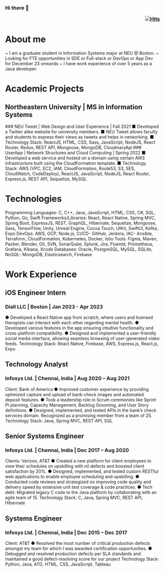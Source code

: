 ### Hi there 👋    <p align='right'>[![Hits](https://hits.seeyoufarm.com/api/count/incr/badge.svg?url=https%3A%2F%2Fgithub.com%2FVigneshgvs%2FVigneshgvs&count_bg=%23AEF17B&title_bg=%23585452&icon=addthis.svg&icon_color=%23F1EBEB&title=Views&edge_flat=false)](https://hits.seeyoufarm.com)</p> 

# About me
~ I am a graduate student in Information Systems major at NEU @ Boston.
~ Looking for FTE opportunities in SDE or Full-stack or DevOps or App Dev for December 23 onwards
~ I have work experience of over 5 years as a Java developer. 

# Academic Projects
<h2 border-bottom='none'> Northeastern University | MS in Information Systems</h2>
### NEU Tweet | Web Design and User Experience | Fall 2021
■ Developed a Twitter alike website for university members.
■ NEU Tweet allows faculty and students to express their views as
tweets and helps in networking.
■ Technology Stack: ReactJS, HTML, CSS, Sass, JavaScript, NodeJS, React Router, Redux, REST API, Mongoose, MongoDB, CloudinaryApi
### UserApp | Network Structures and Cloud Computing | Spring 2022
■ Developed a web service and hosted on a domain using certain AWS
infrastructure built using the CloudFormation template.
■ Technology Stack: AWS (VPC, EC2, IAM, CloudFormation, Route53, S3, SES, CloudWatch, CodeDeploy), ReactJS, JavaScript, NodeJS, React Router, Express.js, REST API, Sequelize, MySQL

# Technologies	       
Programming Languages:
 C, C++, Java, JavaScript, HTML, CSS, C#, SQL, Python, Go, Swift
Frameworks/Libraries: 
 React, React Native, Spring MVC, Spring Boot, ExpressJS, REST, GraphQL, Hibernate, Sequelize, Mongoose, Sass, TensorFlow, Unity, Unreal Engine, Cocoa Touch, UIKit, SwiftUI, Kafka, Expo
DevOps:
 AWS, GCP, Node.js, CI/CD- GitHub, Jenkins, IAC- Ansible, Terraform, CloudFormation, Kubernetes, Docker, Istio
Tools: 
 Figma, Maven, Packer, Blender, Git, SVN, SonarQube, Splunk, Jira, Fluentd, Prometheus, Grafana, Kibana, Xcode
Databases: 
 Oracle, PostgreSQL, MySQL, SQLite, NoSQL- MongoDB, Elasticsearch, Firebase


# Work Experience
## iOS Engineer Intern
### Diall LLC | Boston | Jan 2023 - Apr 2023
● Developed a React Native app from scratch, where users and licensed therapists can interact with each other regarding mental health.
● Developed various features in the app ensuring intuitive functionality and cross-platform compatibility.
● Designed and implemented a user-friendly social media interface, allowing seamless browsing of user-generated video feeds.
Technology Stack: React Native, Firebase, AWS, Express.js, React.js, Expo 
## Technology Analyst 
### Infosys Ltd. | Chennai, India | Aug 2020 – Aug 2021
Client: Bank of America
● Improved customer experience by providing optimized capture and upload of bank-check images and automated deposit features.
● Took a leadership role in Scrum ceremonies like Sprint PI planning, Capacity Management, Backlog Grooming, and User Story definitions.
● Designed, implemented, and tested APIs in the bank’s check services domain. Recognized as a promising member from a team of 25.
Technology Stack: Java, Spring MVC, REST API, SQL
## Senior Systems Engineer 
### Infosys Ltd. | Chennai, India | Dec 2017 – Aug 2020
Clients: Verizon, AT&T
● Created a new platform for client employees to view their schedules on upskilling with nil defects and boosted client satisfaction by 20%.
● Designed, implemented, and tested custom RESTful web applications to enable employee scheduling and upskilling.
● Conducted code reviews and strategized on improving code quality and delivery speed by extensive unit test coverage & code practices. 
● Tech debt: Migrated legacy C code to the Java platform by collaborating with an agile team of 15.
Technology Stack: C, Java, Spring MVC, REST API, Hibernate
## Systems Engineer
### Infosys Ltd. | Chennai, India | Dec 2015 – Dec 2017
Client: AT&T
● Resolved the most number of critical production defects amongst my team for which I was awarded certification opportunities.
● Debugged and resolved production defects per SLA standards and maintained a good defect-resolving score for our project
Technology Stack: Python, Java, ATG, HTML, CSS, JavaScript, Tableau


<!--
<svg fill="none" viewBox="0 0 800 400" width="800" height="400" xmlns="http://www.w3.org/2000/svg">
	<foreignObject width="100%" height="100%">
		<div xmlns="http://www.w3.org/1999/xhtml">
			<style>
				@keyframes rotate {
					0% {
						transform: rotate(3deg);
					}
					100% {
						transform: rotate(-3deg);
					}
				}
				@keyframes gradientBackground {
					0% {
						background-position: 0% 50%;
					}
					50% {
						background-position: 100% 50%;
					}
					100% {
						background-position: 0% 50%;
					}
				}
				@keyframes fadeIn {
					0% {
						opacity: 0;
					}
					66% {
						opacity: 0;
					}
					100% {
						opacity: 1;
					}
				}
				.container {
					font-family:
						system-ui,
						-apple-system,
						'Segoe UI',
						Roboto,
						Helvetica,
						Arial,
						sans-serif,
						'Apple Color Emoji',
						'Segoe UI Emoji';
					display: flex;
					flex-direction: column;
					align-items: center;
					justify-content: center;
					margin: 0;
					width: 100%;
					height: 400px;
					background: linear-gradient(-45deg, #fc5c7d, #6a82fb, #05dfd7);
					background-size: 600% 400%;
					animation: gradientBackground 10s ease infinite;
					border-radius: 10px;
					color: white;
					text-align: center;
				}
				h1 {
					font-size: 50px;
					line-height: 1.3;
					letter-spacing: 5px;
					text-transform: uppercase;
					text-shadow:
						0 1px 0 #efefef,
						0 2px 0 #efefef,
						0 3px 0 #efefef,
						0 4px 0 #efefef,
						0 12px 5px rgba(0, 0, 0, 0.1);
					animation: rotate ease-in-out 1s infinite alternate;
				}
				p {
					font-size: 20px;
					text-shadow: 0 1px 0 #efefef;
					animation: 5s ease 0s normal forwards 1 fadeIn;
				}
			</style>
			<div class="container">
				<h1>Made with HTML &amp; CSS<br/>not an animated GIF</h1>
				<p>Click to see the source</p>
			</div>
		</div>
	</foreignObject>
</svg>
-->
<!--
**Vigneshgvs/Vigneshgvs** is a ✨ _special_ ✨ repository because its `README.md` (this file) appears on your GitHub profile.

Here are some ideas to get you started:

- 🔭 I’m currently working on ...
- 🌱 I’m currently learning ...
- 👯 I’m looking to collaborate on ...
- 🤔 I’m looking for help with ...
- 💬 Ask me about ...
- 📫 How to reach me: ...
- 😄 Pronouns: ...
- ⚡ Fun fact: ...
-->
